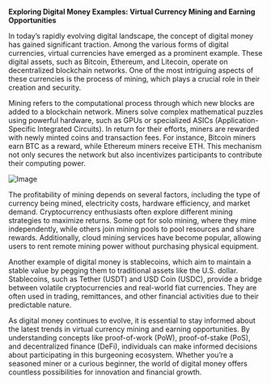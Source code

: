 **Exploring Digital Money Examples: Virtual Currency Mining and Earning Opportunities**

In today’s rapidly evolving digital landscape, the concept of digital money has gained significant traction. Among the various forms of digital currencies, virtual currencies have emerged as a prominent example. These digital assets, such as Bitcoin, Ethereum, and Litecoin, operate on decentralized blockchain networks. One of the most intriguing aspects of these currencies is the process of mining, which plays a crucial role in their creation and security.

Mining refers to the computational process through which new blocks are added to a blockchain network. Miners solve complex mathematical puzzles using powerful hardware, such as GPUs or specialized ASICs (Application-Specific Integrated Circuits). In return for their efforts, miners are rewarded with newly minted coins and transaction fees. For instance, Bitcoin miners earn BTC as a reward, while Ethereum miners receive ETH. This mechanism not only secures the network but also incentivizes participants to contribute their computing power.

![Image](https://github.com/user-attachments/assets/31692037-0104-4703-abd1-696b6a7dd41b)

The profitability of mining depends on several factors, including the type of currency being mined, electricity costs, hardware efficiency, and market demand. Cryptocurrency enthusiasts often explore different mining strategies to maximize returns. Some opt for solo mining, where they mine independently, while others join mining pools to pool resources and share rewards. Additionally, cloud mining services have become popular, allowing users to rent remote mining power without purchasing physical equipment.

Another example of digital money is stablecoins, which aim to maintain a stable value by pegging them to traditional assets like the U.S. dollar. Stablecoins, such as Tether (USDT) and USD Coin (USDC), provide a bridge between volatile cryptocurrencies and real-world fiat currencies. They are often used in trading, remittances, and other financial activities due to their predictable nature.

As digital money continues to evolve, it is essential to stay informed about the latest trends in virtual currency mining and earning opportunities. By understanding concepts like proof-of-work (PoW), proof-of-stake (PoS), and decentralized finance (DeFi), individuals can make informed decisions about participating in this burgeoning ecosystem. Whether you’re a seasoned miner or a curious beginner, the world of digital money offers countless possibilities for innovation and financial growth.